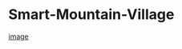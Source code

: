 # Smart-Mountain-Village

[image](https://user-images.githubusercontent.com/76222376/205501433-8b9ecb6b-8b89-4230-be67-e839f74e7620.png)
